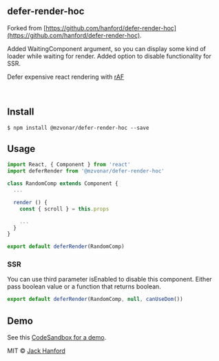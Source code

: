 ## defer-render-hoc

Forked from [https://github.com/hanford/defer-render-hoc](https://github.com/hanford/defer-render-hoc).

Added WaitingComponent argument, so you can display some kind of loader while waiting for render.
Added option to disable functionality for SSR.

Defer expensive react rendering with [rAF](https://www.npmjs.com/package/raf)

<br />

## Install

```
$ npm install @mzvonar/defer-render-hoc --save
```

## Usage

```js
import React, { Component } from 'react'
import deferRender from '@mzvonar/defer-render-hoc'

class RandomComp extends Component {
  ...

  render () {
    const { scroll } = this.props

    ...
  }
}

export default deferRender(RandomComp)
```

### SSR
You can use third parameter isEnabled to disable this component. Either pass boolean value or a function that returns boolean.

```js
export default deferRender(RandomComp, null, canUseDom())
```

## Demo
See this [CodeSandbox for a demo](https://codesandbox.io/s/pjxkjjxv8m).

MIT © [Jack Hanford](http://jackhanford.com)
